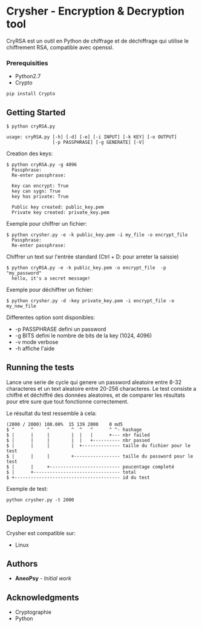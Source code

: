 # Crysher - Encryption & Decryption tool

CryRSA est un outil en Python de chiffrage et de déchiffrage qui utilise le chiffrement RSA, compatible avec openssl.

### Prerequisities

* Python2.7
* Crypto

```
pip install Crypto
```

## Getting Started

```
$ python cryRSA.py

usage: cryRSA.py [-h] [-d] [-e] [-i INPUT] [-k KEY] [-o OUTPUT]
                 [-p PASSPHRASE] [-g GENERATE] [-V]
```

Creation des keys:

```
$ python cryRSA.py -g 4096
  Passphrase:
  Re-enter passphrase:

  Key can encrypt: True
  key can sygn: True
  key has private: True

  Public key created: public_key.pem
  Private key created: private_key.pem

```

Exemple pour chiffrer un fichier:

```
$ python crysher.py -e -k public_key.pem -i my_file -o encrypt_file
  Passphrase:
  Re-enter passphrase:
```

Chiffrer un text sur l'entrée standard (Ctrl + D: pour arreter la saissie)
```
$ python cryRSA.py -e -k public_key.pem -o encrypt_file  -p "my_password"
  hello, it's a secret message!

```

Exemple pour déchiffrer un fichier:

```
$ python crysher.py -d -key private_key.pem -i encrypt_file -o my_new_file
```

Differentes option sont disponibles:
* -p PASSPHRASE             defini un password
* -g BITS                   defini le nombre de bits de la key (1024, 4096)
* -v                        mode verbose
* -h                        affiche l'aide

## Running the tests

Lance une serie de cycle qui genere un password aleatoire entre 8-32 characteres et un text aleatoire entre 20-256 characteres.
Le test consiste a chiffré et déchiffré des données aleatoires, et de comparer les résultats pour etre sure que tout fonctionne correctement.

Le résultat du test ressemble à cela:
```
(2000 / 2000) 100.00%  15 139 2000    0 md5
$ ^      ^     ^        ^  ^   ^      ^ ^- hashage
$ |      |     |        |  |   |      +--- nbr failed
$ |      |     |        |  |   +---------- nbr passed
$ |      |     |        |  +-------------- taille du fichier pour le test
$ |      |     |        +----------------- taille du password pour le test
$ |      |     +-------------------------- poucentage completé
$ |      +-------------------------------- total
$ +--------------------------------------- id du test

```

Exemple de test:

```
python crysher.py -t 2000
```

## Deployment

Crysher est compatible sur:

- Linux

## Authors

* **AneoPsy** - *Initial work*

## Acknowledgments

* Cryptographie
* Python
